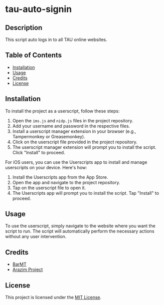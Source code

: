 # tau-auto-signin

## Description

This script auto logs in to all TAU online websites.

## Table of Contents

- [Installation](#installation)
- [Usage](#usage)
- [Credits](#credits)
- [License](#license)

## Installation
To install the project as a userscript, follow these steps:

1. Open the `ims.js` and `nidp.js` files in the project repository.
2. Add your username and password in the respective files.
3. Install a userscript manager extension in your browser (e.g., Tampermonkey or Greasemonkey).
4. Click on the userscript file provided in the project repository.
5. The userscript manager extension will prompt you to install the script. Click "Install" to proceed.

For iOS users, you can use the Userscripts app to install and manage userscripts on your device. Here's how:

1. Install the Userscripts app from the App Store.
2. Open the app and navigate to the project repository.
3. Tap on the userscript file to open it.
4. The Userscripts app will prompt you to install the script. Tap "Install" to proceed.

## Usage

To use the userscript, simply navigate to the website where you want the script to run. The script will automatically perform the necessary actions without any user intervention.

## Credits

- [BarMT](https://github.com/BarMT)
- [Arazim Project](https://github.com/arazimproject)

## License

This project is licensed under the [MIT License](LICENSE).
